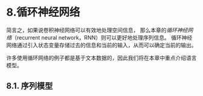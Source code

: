 # 8.循环神经网络

简言之，如果说卷积神经网络可以有效地处理空间信息， 那么本章的*循环神经网络*（recurrent neural network，RNN）则可以更好地处理序列信息。 循环神经网络通过引入状态变量存储过去的信息和当前的输入，从而可以确定当前的输出。

许多使用循环网络的例子都是基于文本数据的，因此我们将在本章中重点介绍语言模型。

## 8.1. 序列模型

